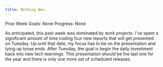 ```yaml
---
title: Nothing New
---
```


Prior Week Goals: None
Progress: None

As anticipated, this past week was dominated by work projects. I've spent a significant amount of time coding four new reports that will get presented on Tuesday. Up until that date, my focus has to be on the presentation and tying up loose ends. After Tuesday, the goal is begin the daily investment back into new tech learnings. This presentation should be the last one for the year and there is only one more set of scheduled releases. 
